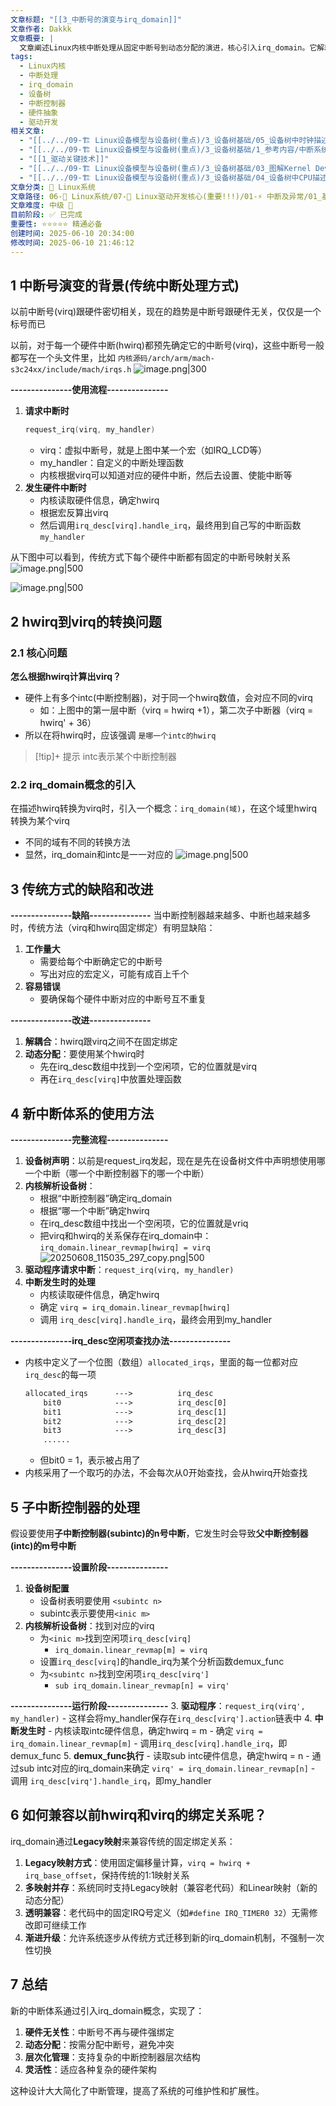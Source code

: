 ```yaml
---
文章标题: "[[3_中断号的演变与irq_domain]]"
文章作者: Dakkk
文章概要: |
  文章阐述Linux内核中断处理从固定中断号到动态分配的演进，核心引入irq_domain。它解耦了中断号与硬件，支持层次化中断控制器并整合设备树，显著提升系统灵活性、可维护性与扩展性。
tags:
  - Linux内核
  - 中断处理
  - irq_domain
  - 设备树
  - 中断控制器
  - 硬件抽象
  - 驱动开发
相关文章:
  - "[[../../09-🏗️ Linux设备模型与设备树(重点)/3_设备树基础/05_设备树中时钟描述 (被使用)]]"
  - "[[../../09-🏗️ Linux设备模型与设备树(重点)/3_设备树基础/1_参考内容/中断系统中的设备树]]"
  - "[[1_驱动关键技术]]"
  - "[[../../09-🏗️ Linux设备模型与设备树(重点)/3_设备树基础/03_图解Kernel Device Tree(设备树)的使用]]"
  - "[[../../09-🏗️ Linux设备模型与设备树(重点)/3_设备树基础/04_设备树中CPU描述 (不需要改)]]"
文章分类: 🐧 Linux系统
文章路径: 06-🐧 Linux系统/07-🚗 Linux驱动开发核心(重要!!!)/01-⚡ 中断及异常/01_基于韦神设备树课程/3_中断号的演变与irq_domain.md
文章难度: 中级 🌳
目前阶段: ✅ 已完成
重要性: ⭐⭐⭐⭐⭐ 精通必备
创建时间: 2025-06-10 20:34:00
修改时间: 2025-06-10 21:46:12
---
```


## 1 中断号演变的背景(传统中断处理方式)

以前中断号(virq)跟硬件密切相关，现在的趋势是中断号跟硬件无关，仅仅是一个标号而已

以前，对于每一个硬件中断(hwirq)都预先确定它的中断号(virq)，这些中断号一般都写在一个头文件里，比如 `内核源码/arch/arm/mach-s3c24xx/include/mach/irqs.h`
![image.png|300](https://my-obsidian-image.oss-cn-guangzhou.aliyuncs.com/2025/06/f419bcc731384252d2bdb035d36c9c1a.png)

**---------------使用流程---------------**
1. **请求中断时**
	```c
	request_irq(virq, my_handler)
	```
	- virq：虚拟中断号，就是上图中某一个宏（如IRQ_LCD等）
	- my_handler：自定义的中断处理函数
	- 内核根据virq可以知道对应的硬件中断，然后去设置、使能中断等
2. **发生硬件中断时**
	- 内核读取硬件信息，确定hwirq
	- 根据宏反算出virq
	- 然后调用`irq_desc[virq].handle_irq`，最终用到自己写的中断函数`my_handler`

从下图中可以看到，传统方式下每个硬件中断都有固定的中断号映射关系
![image.png|500](https://my-obsidian-image.oss-cn-guangzhou.aliyuncs.com/2025/06/144b956cf3ca90af33128d79fa9da558.png)

![image.png|500](https://my-obsidian-image.oss-cn-guangzhou.aliyuncs.com/2025/06/3c0bb8d32e28409444901e5079462962.png)

## 2 hwirq到virq的转换问题

### 2.1 核心问题

**怎么根据hwirq计算出virq？**
- 硬件上有多个intc(中断控制器)，对于同一个hwirq数值，会对应不同的virq
	- 如：上图中的第一层中断（virq = hwirq +1），第二次子中断器（virq = hwirq' + 36）
- 所以在将hwirq时，应该强调 `是哪一个intc的hwirq`

> [!tip]+ 提示
> intc表示某个中断控制器

### 2.2 irq_domain概念的引入

在描述hwirq转换为virq时，引入一个概念：`irq_domain(域)`，在这个域里hwirq转换为某个virq
- 不同的域有不同的转换方法
- 显然，irq_domain和intc是一一对应的
  ![image.png|500](https://my-obsidian-image.oss-cn-guangzhou.aliyuncs.com/2025/06/352930c9f646b54518b002883d8c6750.png)
## 3 传统方式的缺陷和改进

**---------------缺陷---------------**
当中断控制器越来越多、中断也越来越多时，传统方法（virq和hwirq固定绑定）有明显缺陷：
1. **工作量大**
	- 需要给每个中断确定它的中断号
	- 写出对应的宏定义，可能有成百上千个
2. **容易错误**
	- 要确保每个硬件中断对应的中断号互不重复


**---------------改进---------------**
1. **解耦合**：hwirq跟virq之间不在固定绑定
2. **动态分配**：要使用某个hwirq时
	- 先在irq_desc数组中找到一个空闲项，它的位置就是virq
	- 再在`irq_desc[virq]`中放置处理函数

## 4 新中断体系的使用方法

**---------------完整流程---------------**
1. **设备树声明**：以前是request_irq发起，现在是先在设备树文件中声明想使用哪一个中断（哪一个中断控制器下的哪一个中断）
2. **内核解析设备树**：
	- 根据“中断控制器”确定irq_domain
	- 根据“哪一个中断”确定hwirq
	- 在irq_desc数组中找出一个空闲项，它的位置就是vriq
	- 把virq和hwirq的关系保存在irq_domain中：`irq_domain.linear_revmap[hwirq] = virq`
	  ![20250608_115035_297_copy.png|500](https://my-obsidian-image.oss-cn-guangzhou.aliyuncs.com/2025/06/b4ab6add439e50f0d6bb9a08152df497.png)
3. **驱动程序请求中断**：`request_irq(virq, my_handler)`
4. **中断发生时的处理**
	- 内核读取硬件信息，确定hwirq
	- 确定 `virq = irq_domain.linear_revmap[hwirq]`
	- 调用 `irq_desc[virq].handle_irq`，最终会用到my_handler

**---------------irq_desc空闲项查找办法---------------**
- 内核中定义了一个位图（数组）`allocated_irqs`，里面的每一位都对应`irq_desc`的每一项
	```txt
	allocated_irqs      --->          irq_desc
	    bit0            --->          irq_desc[0]
		bit1            --->          irq_desc[1]
		bit2            --->          irq_desc[2]
		bit3            --->          irq_desc[3]
		......
	```
	- 但bit0 = 1，表示被占用了
- 内核采用了一个取巧的办法，不会每次从0开始查找，会从hwirq开始查找

## 5 子中断控制器的处理

假设要使用**子中断控制器(subintc)的n号中断**，它发生时会导致**父中断控制器(intc)的m号中断**

**---------------设置阶段---------------**
1. **设备树配置**
	- 设备树表明要使用 `<subintc n>`
	- subintc表示要使用`<inic m>`
2. **内核解析设备树**：找到对应的virq
	- 为`<inic m>`找到空闲项`irq_desc[virq]`
		- `irq_domain.linear_revmap[m] = virq`
	- 设置`irq_desc[virq]`的handle_irq为某个分析函数demux_func
	- 为`<subintc n>`找到空闲项`irq_desc[virq']`
		- `sub irq_domain.linear_revmap[n] = virq'`

**---------------运行阶段---------------**
3. **驱动程序**：`request_irq(virq', my_handler)`
	- 这样会将my_handler保存在`irq_desc[virq'].action`链表中
4. **中断发生时**
	- 内核读取intc硬件信息，确定hwirq = m
	- 确定 `virq = irq_domain.linear_revmap[m]`
	- 调用`irq_desc[virq].handle_irq`，即demux_func
5. **demux_func执行**
	- 读取sub intc硬件信息，确定hwirq = n
	- 通过sub intc对应的irq_domain来确定 `virq' = irq_domain.linear_revmap[n]`
	- 调用 `irq_desc[virq'].handle_irq`，即my_handler

## 6 如何兼容以前hwirq和virq的绑定关系呢？

irq_domain通过**Legacy映射**来兼容传统的固定绑定关系：

1. **Legacy映射方式**：使用固定偏移量计算，`virq = hwirq + irq_base_offset`，保持传统的1:1映射关系
2. **多映射并存**：系统同时支持Legacy映射（兼容老代码）和Linear映射（新的动态分配）
3. **透明兼容**：老代码中的固定IRQ号定义（如`#define IRQ_TIMER0 32`）无需修改即可继续工作
4. **渐进升级**：允许系统逐步从传统方式迁移到新的irq_domain机制，不强制一次性切换

## 7 总结

新的中断体系通过引入irq_domain概念，实现了：
1. **硬件无关性**：中断号不再与硬件强绑定
2. **动态分配**：按需分配中断号，避免冲突
3. **层次化管理**：支持复杂的中断控制器层次结构
4. **灵活性**：适应各种复杂的硬件架构

这种设计大大简化了中断管理，提高了系统的可维护性和扩展性。